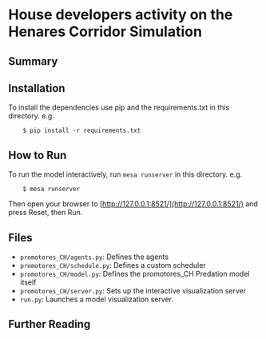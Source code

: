 # House developers activity on the Henares Corridor Simulation
## Summary

## Installation

To install the dependencies use pip and the requirements.txt in this directory. e.g.

```
    $ pip install -r requirements.txt
```

## How to Run

To run the model interactively, run ``mesa runserver`` in this directory. e.g.

```
    $ mesa runserver
```

Then open your browser to [http://127.0.0.1:8521/](http://127.0.0.1:8521/) and press Reset, then Run.

## Files

* ``promotores_CH/agents.py``: Defines the agents
* ``promotores_CH/schedule.py``: Defines a custom scheduler
* ``promotores_CH/model.py``: Defines the promotores_CH Predation model itself
* ``promotores_CH/server.py``: Sets up the interactive visualization server
* ``run.py``: Launches a model visualization server.

## Further Reading
